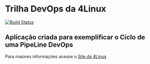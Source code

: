 # Trilha DevOps da 4Linux

<!-- Altere a Flag abaixo com sua URL do Travis -->
[![Build Status](https://travis-ci.com/tonnynhoguns/DevOpsLab-HelloWorld.svg?branch=master)](https://travis-ci.com/tonnynhoguns/DevOpsLab-HelloWorld)

## Aplicação criada para exemplificar o Ciclo de uma PipeLine DevOps


Para maiores informações acesse o [Site da 4Linux](https://www.4linux.com.br/cursos/devops)
